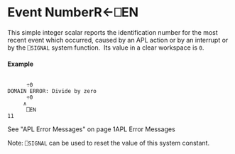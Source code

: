 




<h1 class="heading"><span class="name">Event Number</span><span class="command">R←⎕EN</span></h1>

This simple integer scalar reports the identification number for the most recent event which occurred, caused by an APL action or by an interrupt or by the `⎕SIGNAL` system function.  Its value in a clear workspace is `0`.

#### Example
```apl

      ÷0
DOMAIN ERROR: Divide by zero
      ÷0
     ∧
      ⎕EN
11
```


See "APL Error Messages" on page 1APL Error Messages



Note: `⎕SIGNAL` can be used to reset the value of this system constant.


